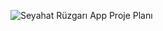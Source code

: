 ![Seyahat Rüzgarı App Proje Planı](https://github.com/fatihBicgi/seyahat-ruzgari/assets/79796386/2c046b95-f19a-42bf-9c42-28920fa85881)
